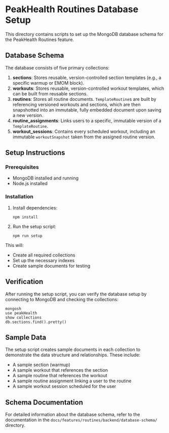 # PeakHealth Routines Database Setup

This directory contains scripts to set up the MongoDB database schema for the PeakHealth Routines feature.

## Database Schema

The database consists of five primary collections:

1. **sections**: Stores reusable, version-controlled section templates (e.g., a specific warmup or EMOM block).
2. **workouts**: Stores reusable, version-controlled workout templates, which can be built from reusable sections.
3. **routines**: Stores all routine documents. `TemplateRoutine`s are built by referencing versioned workouts and sections, which are then snapshotted into an immutable, fully embedded document upon saving a new version.
4. **routine_assignments**: Links users to a specific, immutable version of a `TemplateRoutine`.
5. **workout_sessions**: Contains every scheduled workout, including an immutable `workoutSnapshot` taken from the assigned routine version.

## Setup Instructions

### Prerequisites

- MongoDB installed and running
- Node.js installed

### Installation

1. Install dependencies:
   ```
   npm install
   ```

2. Run the setup script:
   ```
   npm run setup
   ```

This will:
- Create all required collections
- Set up the necessary indexes
- Create sample documents for testing

## Verification

After running the setup script, you can verify the database setup by connecting to MongoDB and checking the collections:

```
mongosh
use peakHealth
show collections
db.sections.find().pretty()
```

## Sample Data

The setup script creates sample documents in each collection to demonstrate the data structure and relationships. These include:

- A sample section (warmup)
- A sample workout that references the section
- A sample routine that references the workout
- A sample routine assignment linking a user to the routine
- A sample workout session scheduled for the user

## Schema Documentation

For detailed information about the database schema, refer to the documentation in the `docs/features/routines/backend/database-schema/` directory.

